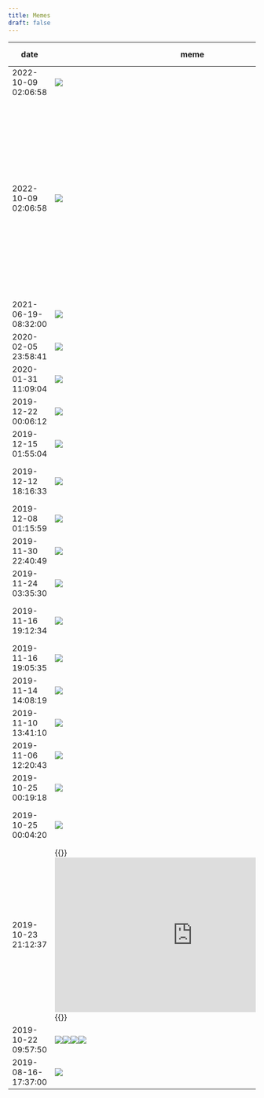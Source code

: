 ```yaml
---
title: Memes
draft: false
---
```


|date|meme|fun commentary|
|-|-|-|
|2022-10-09 02:06:58|![](/img/memes/lRbhzCi__2M.jpg)||
|2022-10-09 02:06:58|![](/img/memes/w_syGjk_Wnk.jpg)|УТЕКШИЕ СЕКРЕТНЫЕ КАДРЫ РАЗРАБОТКИ ПРОГРАМЫ ДЛЯ ЯДЕРНЫХ РАКЕТ НОВОГО ВИДА ZHMIL-21. СРОЧНО!!!11!! РАССКАЖИТЕ ВСЕМ ДРУЗЬЯМ И СОХРАНИТЕ, ПОКА СПЕЦСЛУЖБЫ НЕ УДАЛИЛИ ЭТУ ЗАПИСЬ!!!1!!|
|2021-06-19-08:32:00|![](/img/memes/V4Ags3yJje4.jpg)||
|2020-02-05 23:58:41|![](/img/memes/MpeLcdXX5A4.jpg)|Беременна в 16|
|2020-01-31 11:09:04|![](/img/memes/QN6cMVn_9yI.jpg)|Сиди не рыпайся|
|2019-12-22 00:06:12|![](/img/memes/aG0ncGF8Au8.jpg)|???|
|2019-12-15 01:55:04|![](/img/memes/2kDFuI17F4Y.jpg)|PS: lyat nadpis poehala|
|2019-12-12 18:16:33|![](/img/memes/IK-Dx-Pg0yE.png)|Шутки от адмена с контрольной по теорверу|
|2019-12-08 01:15:59|![](/img/memes/OmfmWOxHvV0.jpg)||
|2019-11-30 22:40:49|![](/img/memes/iepVtmIixw8.jpg)||
|2019-11-24 03:35:30|![](/img/memes/lvTdYlqcrB4.jpg)|Anime in real life|
|2019-11-16 19:12:34|![](/img/memes/z7m1bhPoWxk.jpg)|Любая теорема о перестановке пределов|
|2019-11-16 19:05:35|![](/img/memes/PYToX6FyxdI.jpg)||
|2019-11-14 14:08:19|![](/img/memes/UDLRUrAnXEw.jpg)|ml meme|
|2019-11-10 13:41:10|![](/img/memes/ilLt6gLUkKc.jpg)||
|2019-11-06 12:20:43|![](/img/memes/eQQWmHQJVlo.jpg)|Как справиться с депрессией|
|2019-10-25 00:19:18|![](/img/memes/9xx7rIEbCJs.jpg)||
|2019-10-25 00:04:20|[![](/img/memes/xicRRtFlVJc.jpg)](https://ru.wikipedia.org/wiki/%D0%A2%D0%B5%D0%BE%D1%80%D0%B5%D0%BC%D0%B0_%D0%BF%D1%80%D0%B5%D0%B4%D1%81%D1%82%D0%B0%D0%B2%D0%BB%D0%B5%D0%BD%D0%B8%D0%B9_%D0%A0%D0%B8%D1%81%D0%B0)|Это я, читаю теорему Риса о представлении|
|2019-10-23 21:12:37|{{<rawhtml>}}<iframe width="560" height="315" src="https://www.youtube.com/embed/nQzJ8WGuY-o" title="YouTube video player" frameborder="0" allow="accelerometer; autoplay; clipboard-write; encrypted-media; gyroscope; picture-in-picture" allowfullscreen></iframe>{{</rawhtml>}}|Всплакнул с концовки|
|2019-10-22 09:57:50|![](/img/memes/pCKZMp6bi78.jpg)![](/img/memes/Oj9JXB55BkM.jpg)![](/img/memes/Gtej1oVYAMc.jpg)![](/img/memes/dppkOr3syD8.jpg)||
|2019-08-16-17:37:00|![](/img/memes/H3i_Fj_hRZw.jpg)||
